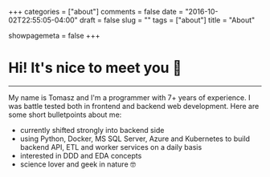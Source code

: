 +++
categories = ["about"]
comments = false
date = "2016-10-02T22:55:05-04:00"
draft = false
slug = ""
tags = ["about"]
title = "About"

showpagemeta = false
+++

# Hi! It's nice to meet you 👋
-----

My name is Tomasz and I'm a programmer with 7+ years of experience. I was battle tested both in frontend and backend web development. Here are some short bulletpoints about me:

- currently shifted strongly into backend side
- using Python, Docker, MS SQL Server, Azure and Kubernetes to build backend API, ETL and worker services on a daily basis
- interested in DDD and EDA concepts
- science lover and geek in nature 🤓

